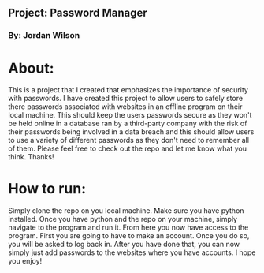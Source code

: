 ## Project: Password Manager
### By: Jordan Wilson

# About: 
This is a project that I created that emphasizes the importance of security with passwords. I have created this project to allow users to safely store there passwords associated with websites in an offline program on their local machine. This should keep the users passwords secure as they won't be held online in a database ran by a third-party company with the risk of their passwords being involved in a data breach and this should allow users to use a variety of different passwords as they don't need to remember all of them. Please feel free to check out the repo and let me know what you think. Thanks!


# How to run:
Simply clone the repo on you local machine. Make sure you have python installed. Once you have python and the repo on your machine, simply navigate to the program and run it. From here you now have access to the program. First you are going to have to make an account. Once you do so, you will be asked to log back in. After you have done that, you can now simply just add passwords to the websites where you have accounts. I hope you enjoy!
